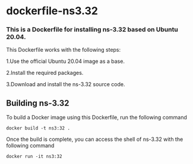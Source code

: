 # dockerfile-ns3.32

### This is a Dockerfile for installing ns-3.32 based on Ubuntu 20.04.
This Dockerfile works with the following steps:

1.Use the official Ubuntu 20.04 image as a base.

2.Install the required packages.

3.Download and install the ns-3.32 source code.

## Building ns-3.32

To build a Docker image using this Dockerfile, run the following command
```
docker build -t ns3:32 .
```
Once the build is complete, you can access the shell of ns-3.32 with the following command

```
docker run -it ns3:32
```
